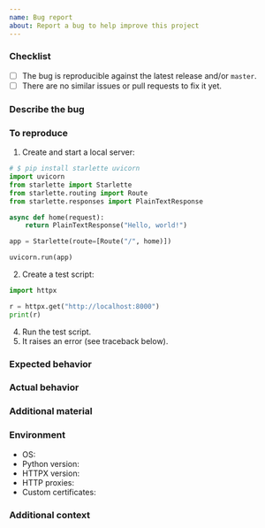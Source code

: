 ```yaml
---
name: Bug report
about: Report a bug to help improve this project
---
```


### Checklist

<!-- Please make sure you check all these items before submitting your bug report. -->

- [ ] The bug is reproducible against the latest release and/or `master`.
- [ ] There are no similar issues or pull requests to fix it yet.

### Describe the bug

<!-- A clear and concise description of what the bug is. -->

### To reproduce

<!--
Provide steps to reproduce the bug locally.

An example is provided below, feel free to adapt it.
-->

1. Create and start a local server:

```python
# $ pip install starlette uvicorn
import uvicorn
from starlette import Starlette
from starlette.routing import Route
from starlette.responses import PlainTextResponse

async def home(request):
    return PlainTextResponse("Hello, world!")

app = Starlette(route=[Route("/", home)])

uvicorn.run(app)
```

2. Create a test script:

```python
import httpx

r = httpx.get("http://localhost:8000")
print(r)
```

4. Run the test script.
5. It raises an error (see traceback below).

### Expected behavior

<!-- A clear and concise description of what you expected to happen. -->

### Actual behavior

<!-- A clear and concise description of what actually happens. -->

### Additional material

<!--
Any tracebacks, screenshots, etc. that can help understanding the problem.

NOTE: if relevant, consider turning on DEBUG or TRACE logs for additional detail.
See: https://www.python-httpx.org/environment_variables/#httpx_log_level
-->

### Environment

- OS: <!-- eg Linux/Windows/macOS. -->
- Python version: <!-- eg 3.8.2 (get it with `$ python -V`). -->
- HTTPX version: <!-- eg 0.12.0 (get it with `$ pip show httpx`). -->
- HTTP proxies: <!-- yes/no/irrelevant, if yes please try reproducing without first. -->
- Custom certificates: <!-- yes/no/irrelevant, if yes please try reproducing without first. -->

### Additional context

<!--
Any additional information that can help understanding the problem,
eg. linked issues, or a description of what you were trying to achieve.
-->
